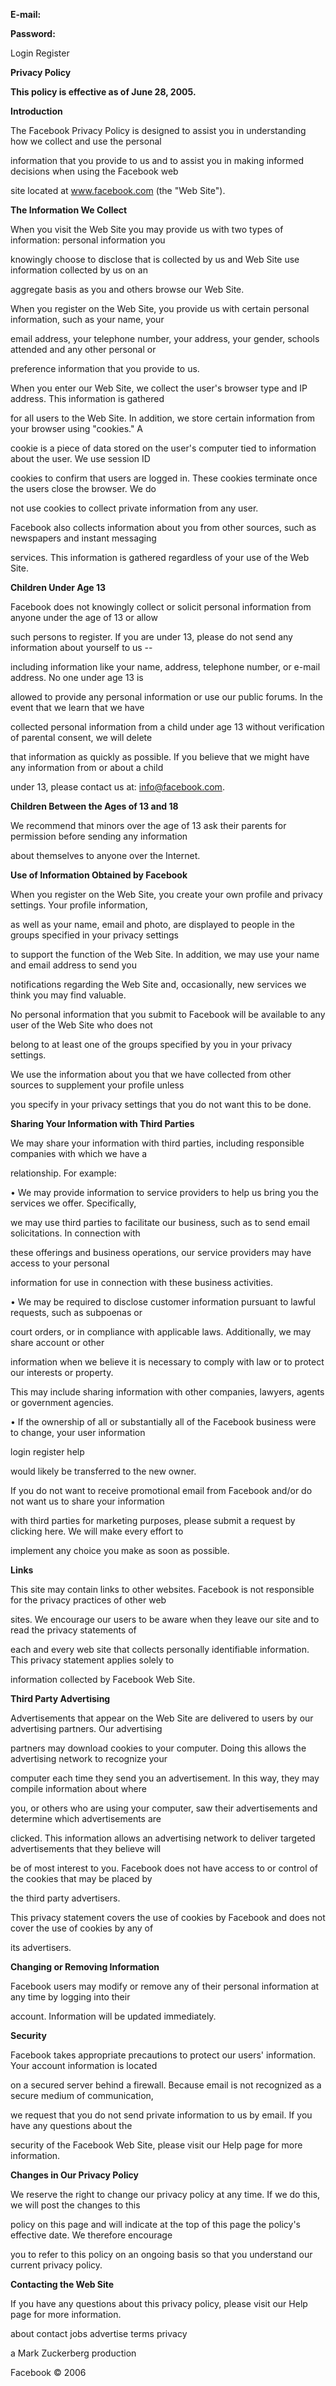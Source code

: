 **E-mail:**

**Password:**

Login Register

**Privacy Policy**

**This policy is effective as of June 28, 2005.**

**Introduction**

The Facebook Privacy Policy is designed to assist you in understanding how we collect and use the personal

information that you provide to us and to assist you in making informed decisions when using the Facebook web

site located at www.facebook.com (the "Web Site").

**The Information We Collect**

When you visit the Web Site you may provide us with two types of information: personal information you

knowingly choose to disclose that is collected by us and Web Site use information collected by us on an

aggregate basis as you and others browse our Web Site.

When you register on the Web Site, you provide us with certain personal information, such as your name, your

email address, your telephone number, your address, your gender, schools attended and any other personal or

preference information that you provide to us.

When you enter our Web Site, we collect the user's browser type and IP address. This information is gathered

for all users to the Web Site. In addition, we store certain information from your browser using "cookies." A

cookie is a piece of data stored on the user's computer tied to information about the user. We use session ID

cookies to confirm that users are logged in. These cookies terminate once the users close the browser. We do

not use cookies to collect private information from any user.

Facebook also collects information about you from other sources, such as newspapers and instant messaging

services. This information is gathered regardless of your use of the Web Site.

**Children Under Age 13**

Facebook does not knowingly collect or solicit personal information from anyone under the age of 13 or allow

such persons to register. If you are under 13, please do not send any information about yourself to us --

including information like your name, address, telephone number, or e-mail address. No one under age 13 is

allowed to provide any personal information or use our public forums. In the event that we learn that we have

collected personal information from a child under age 13 without verification of parental consent, we will delete

that information as quickly as possible. If you believe that we might have any information from or about a child

under 13, please contact us at: info@facebook.com.

**Children Between the Ages of 13 and 18**

We recommend that minors over the age of 13 ask their parents for permission before sending any information

about themselves to anyone over the Internet.

**Use of Information Obtained by Facebook**

When you register on the Web Site, you create your own profile and privacy settings. Your profile information,

as well as your name, email and photo, are displayed to people in the groups specified in your privacy settings

to support the function of the Web Site. In addition, we may use your name and email address to send you

notifications regarding the Web Site and, occasionally, new services we think you may find valuable. 

No personal information that you submit to Facebook will be available to any user of the Web Site who does not

belong to at least one of the groups specified by you in your privacy settings. 

We use the information about you that we have collected from other sources to supplement your profile unless

you specify in your privacy settings that you do not want this to be done.

**Sharing Your Information with Third Parties**

We may share your information with third parties, including responsible companies with which we have a

relationship. For example:

 • We may provide information to service providers to help us bring you the services we offer. Specifically,

we may use third parties to facilitate our business, such as to send email solicitations. In connection with

these offerings and business operations, our service providers may have access to your personal

information for use in connection with these business activities.

 • We may be required to disclose customer information pursuant to lawful requests, such as subpoenas or

court orders, or in compliance with applicable laws. Additionally, we may share account or other

information when we believe it is necessary to comply with law or to protect our interests or property.

This may include sharing information with other companies, lawyers, agents or government agencies.

 • If the ownership of all or substantially all of the Facebook business were to change, your user information

login register help

would likely be transferred to the new owner.

If you do not want to receive promotional email from Facebook and/or do not want us to share your information

with third parties for marketing purposes, please submit a request by clicking here. We will make every effort to

implement any choice you make as soon as possible.

**Links**

This site may contain links to other websites. Facebook is not responsible for the privacy practices of other web

sites. We encourage our users to be aware when they leave our site and to read the privacy statements of

each and every web site that collects personally identifiable information. This privacy statement applies solely to

information collected by Facebook Web Site.

**Third Party Advertising**

Advertisements that appear on the Web Site are delivered to users by our advertising partners. Our advertising

partners may download cookies to your computer. Doing this allows the advertising network to recognize your

computer each time they send you an advertisement. In this way, they may compile information about where

you, or others who are using your computer, saw their advertisements and determine which advertisements are

clicked. This information allows an advertising network to deliver targeted advertisements that they believe will

be of most interest to you. Facebook does not have access to or control of the cookies that may be placed by

the third party advertisers.

This privacy statement covers the use of cookies by Facebook and does not cover the use of cookies by any of

its advertisers.

**Changing or Removing Information**

Facebook users may modify or remove any of their personal information at any time by logging into their

account. Information will be updated immediately.

**Security**

Facebook takes appropriate precautions to protect our users' information. Your account information is located

on a secured server behind a firewall. Because email is not recognized as a secure medium of communication,

we request that you do not send private information to us by email. If you have any questions about the

security of the Facebook Web Site, please visit our Help page for more information.

**Changes in Our Privacy Policy**

We reserve the right to change our privacy policy at any time. If we do this, we will post the changes to this

policy on this page and will indicate at the top of this page the policy's effective date. We therefore encourage

you to refer to this policy on an ongoing basis so that you understand our current privacy policy.

**Contacting the Web Site**

If you have any questions about this privacy policy, please visit our Help page for more information.

about contact jobs advertise terms privacy

a Mark Zuckerberg production

Facebook © 2006

